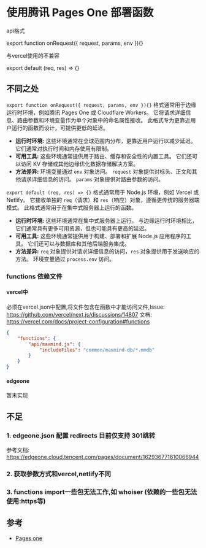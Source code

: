# 使用腾讯 Pages One 部署函数

api格式

export function onRequest({ request, params, env }){} 

与vercel使用的不兼容

export default (req, res) => {}

## 不同之处

`export function onRequest({ request, params, env }){}` 格式通常用于边缘运行时环境，例如腾讯 Pages One 或 Cloudflare Workers。 它将请求详细信息、路由参数和环境变量作为单个对象中的命名属性接收。 此格式专为更靠近用户运行的函数而设计，可提供更低的延迟。

*   **运行时环境:** 这些环境通常在全球范围内分布，更靠近用户运行以减少延迟。 它们通常对执行时间和内存使用有限制。
*   **可用工具:** 这些环境通常提供用于路由、缓存和安全性的内置工具。 它们还可以访问 KV 存储或其他边缘优化数据存储解决方案。
*   **方法差异:** 环境变量通过 `env` 对象访问。 `request` 对象提供对标头、正文和其他请求详细信息的访问。 `params` 对象提供对路由参数的访问。

`export default (req, res) => {}` 格式通常用于 Node.js 环境，例如 Vercel 或 Netlify。 它接收单独的 `req`（请求）和 `res`（响应）对象，遵循更传统的服务器端模式。 此格式通常用于在集中式服务器上运行的函数。

*   **运行时环境:** 这些环境通常在集中式服务器上运行。 与边缘运行时环境相比，它们通常具有更多可用资源，但也可能具有更高的延迟。
*   **可用工具:** 这些环境通常提供用于构建、部署和扩展 Node.js 应用程序的工具。 它们还可以与数据库和其他后端服务集成。
*   **方法差异:** `req` 对象提供对请求详细信息的访问，`res` 对象提供用于发送响应的方法。 环境变量通过 `process.env` 访问。

### functions 依赖文件

#### vercel中

必须在vercel.json中配置,将文件包含在函数中才能访问文件,Issue: https://github.com/vercel/next.js/discussions/14807
文档: https://vercel.com/docs/project-configuration#functions

```json
{
    "functions": {
        "api/maxmind.js": {
            "includeFiles": "common/maxmind-db/*.mmdb"
        }
    }
}
```

#### edgeone

暂未实现

## 不足

### 1. edgeone.json 配置  redirects 目前仅支持 301跳转

参考文档: https://edgeone.cloud.tencent.com/pages/document/162936771610066944

### 2. 获取参数方式和vercel,netlify不同

### 3. functions import一些包无法工作,如 whoiser (依赖的一些包无法使用:https等)

## 参考

- [Pages one](https://edgeone.cloud.tencent.com/pages/document/162936866445025280#2c328570-c058-4655-88cb-81936a58cc0d)